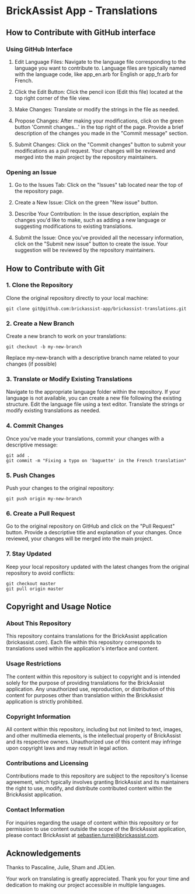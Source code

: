 # BrickAssist App - Translations
## How to Contribute with GitHub interface
### Using GitHub Interface
1. Edit Language Files: Navigate to the language file corresponding to the language you want to contribute to. Language files are typically named with the language code, like app_en.arb for English or app_fr.arb for French.

2. Click the Edit Button: Click the pencil icon (Edit this file) located at the top right corner of the file view.

3. Make Changes: Translate or modify the strings in the file as needed.

4. Propose Changes: After making your modifications, click on the green button 'Commit changes...' in the top right of the page. Provide a brief description of the changes you made in the "Commit message" section.

5. Submit Changes: Click on the "Commit changes" button to submit your modifications as a pull request. Your changes will be reviewed and merged into the main project by the repository maintainers.

### Opening an Issue
1. Go to the Issues Tab: Click on the "Issues" tab located near the top of the repository page.

2. Create a New Issue: Click on the green "New issue" button.

3. Describe Your Contribution: In the issue description, explain the changes you'd like to make, such as adding a new language or suggesting modifications to existing translations.

4. Submit the Issue: Once you've provided all the necessary information, click on the "Submit new issue" button to create the issue. Your suggestion will be reviewed by the repository maintainers.

## How to Contribute with Git
### 1. Clone the Repository
Clone the original repository directly to your local machine:
```
git clone git@github.com:brickassist-app/brickassist-translations.git
```

### 2. Create a New Branch
Create a new branch to work on your translations:
```
git checkout -b my-new-branch
```
Replace my-new-branch with a descriptive branch name related to your changes (if possible)

### 3. Translate or Modify Existing Translations
Navigate to the appropriate language folder within the repository. If your language is not available, you can create a new file following the existing structure.
Edit the language file using a text editor. Translate the strings or modify existing translations as needed.

### 4. Commit Changes
Once you've made your translations, commit your changes with a descriptive message:
```
git add .
git commit -m "Fixing a typo on 'baguette' in the French translation"
```

### 5. Push Changes
Push your changes to the original repository:

```
git push origin my-new-branch
```

### 6. Create a Pull Request
Go to the original repository on GitHub and click on the "Pull Request" button. Provide a descriptive title and explanation of your changes.
Once reviewed, your changes will be merged into the main project.

### 7. Stay Updated
Keep your local repository updated with the latest changes from the original repository to avoid conflicts:
```
git checkout master
git pull origin master
```

## Copyright and Usage Notice
### About This Repository
This repository contains translations for the BrickAssist application (brickassist.com). Each file within this repository corresponds to translations used within the application's interface and content.

### Usage Restrictions
The content within this repository is subject to copyright and is intended solely for the purpose of providing translations for the BrickAssist application. Any unauthorized use, reproduction, or distribution of this content for purposes other than translation within the BrickAssist application is strictly prohibited.

### Copyright Information
All content within this repository, including but not limited to text, images, and other multimedia elements, is the intellectual property of BrickAssist and its respective owners. Unauthorized use of this content may infringe upon copyright laws and may result in legal action.

### Contributions and Licensing
Contributions made to this repository are subject to the repository's license agreement, which typically involves granting BrickAssist and its maintainers the right to use, modify, and distribute contributed content within the BrickAssist application.

### Contact Information
For inquiries regarding the usage of content within this repository or for permission to use content outside the scope of the BrickAssist application, please contact BrickAssist at sebastien.turrel@brickassist.com.

##  Acknowledgements
Thanks to Pascaline, Julie, Sham and JDLien.

Your work on translating is greatly appreciated. Thank you for your time and dedication to making our project accessible in multiple languages.